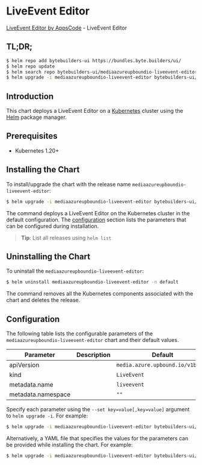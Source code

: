 # LiveEvent Editor

[LiveEvent Editor by AppsCode](https://byte.builders) - LiveEvent Editor

## TL;DR;

```bash
$ helm repo add bytebuilders-ui https://bundles.byte.builders/ui/
$ helm repo update
$ helm search repo bytebuilders-ui/mediaazureupboundio-liveevent-editor --version=v0.4.18
$ helm upgrade -i mediaazureupboundio-liveevent-editor bytebuilders-ui/mediaazureupboundio-liveevent-editor -n default --create-namespace --version=v0.4.18
```

## Introduction

This chart deploys a LiveEvent Editor on a [Kubernetes](http://kubernetes.io) cluster using the [Helm](https://helm.sh) package manager.

## Prerequisites

- Kubernetes 1.20+

## Installing the Chart

To install/upgrade the chart with the release name `mediaazureupboundio-liveevent-editor`:

```bash
$ helm upgrade -i mediaazureupboundio-liveevent-editor bytebuilders-ui/mediaazureupboundio-liveevent-editor -n default --create-namespace --version=v0.4.18
```

The command deploys a LiveEvent Editor on the Kubernetes cluster in the default configuration. The [configuration](#configuration) section lists the parameters that can be configured during installation.

> **Tip**: List all releases using `helm list`

## Uninstalling the Chart

To uninstall the `mediaazureupboundio-liveevent-editor`:

```bash
$ helm uninstall mediaazureupboundio-liveevent-editor -n default
```

The command removes all the Kubernetes components associated with the chart and deletes the release.

## Configuration

The following table lists the configurable parameters of the `mediaazureupboundio-liveevent-editor` chart and their default values.

|     Parameter      | Description |                   Default                   |
|--------------------|-------------|---------------------------------------------|
| apiVersion         |             | <code>media.azure.upbound.io/v1beta1</code> |
| kind               |             | <code>LiveEvent</code>                      |
| metadata.name      |             | <code>liveevent</code>                      |
| metadata.namespace |             | <code>""</code>                             |


Specify each parameter using the `--set key=value[,key=value]` argument to `helm upgrade -i`. For example:

```bash
$ helm upgrade -i mediaazureupboundio-liveevent-editor bytebuilders-ui/mediaazureupboundio-liveevent-editor -n default --create-namespace --version=v0.4.18 --set apiVersion=media.azure.upbound.io/v1beta1
```

Alternatively, a YAML file that specifies the values for the parameters can be provided while
installing the chart. For example:

```bash
$ helm upgrade -i mediaazureupboundio-liveevent-editor bytebuilders-ui/mediaazureupboundio-liveevent-editor -n default --create-namespace --version=v0.4.18 --values values.yaml
```
